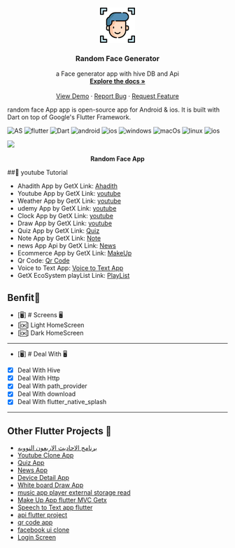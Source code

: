 
<br />
<div align="center">
  <a href="https://github.com/itsherifAhmed">
    <img src="assets/images/face.png" alt="Logo" width="80" height="80">
  </a>

<h3 align="center">Random Face Generator</h3>

  <p align="center">
    a Face generator app with hive DB and Api 
    <br />
    <a href="https://github.com/itsherifAhmed/face-generator"><strong>Explore the docs »</strong></a>
    <br />
    <br />
    <a href="https://github.com/itsherifAhmed/face-generator">View Demo</a>
    ·
    <a href="https://github.com/itsherifAhmed/face-generator">Report Bug</a>
    ·
    <a href="https://github.com/itsherifAhmed/face-generator">Request Feature</a>
  </p>
</div>




random face App app is open-source  app for Android & ios. It is built with Dart on top of Google's Flutter Framework.

![AS](https://user-images.githubusercontent.com/25181517/192108895-20dc3343-43e3-4a54-a90e-13a4abbc57b9.png)
![flutter](https://img.shields.io/badge/Flutter-Framework-green?logo=flutter)
![Dart](https://img.shields.io/badge/Dart-Language-blue?logo=dart)
![android](https://user-images.githubusercontent.com/25181517/117269608-b7dcfb80-ae58-11eb-8e66-6cc8753553f0.png)
![ios](https://user-images.githubusercontent.com/25181517/121406611-a8246b80-c95e-11eb-9b11-b771486377f6.png)
![windows](https://user-images.githubusercontent.com/25181517/186884150-05e9ff6d-340e-4802-9533-2c3f02363ee3.png)
![macOs](	https://user-images.githubusercontent.com/25181517/186884152-ae609cca-8cf1-4175-8d60-1ce1fa078ca2.png)
![linux](https://user-images.githubusercontent.com/25181517/186884153-99edc188-e4aa-4c84-91b0-e2df260ebc33.png)
![ios]()



<p><img src="snapshot/assets/images/face.png" /></p>
<p align="center"><b>Random Face App </b></p>

##:rocket: youtube Tutorial

- Ahadith App by GetX Link: [Ahadith](https://www.youtube.com/watch?v=bHVremPtgNo&t=3668s&ab_channel=SecitDevelopers)
- Youtube App by GetX Link: [youtube](https://www.youtube.com/watch?v=WlEgZKKd_xY&list=PLI36SLicSOmLSQCD1Ccw7gazmeBlcAsAj&index=14)
- Weather App by GetX Link: [youtube](https://www.youtube.com/watch?v=Oo_Wq9YKEc0&list=PLI36SLicSOmLSQCD1Ccw7gazmeBlcAsAj&index=13&ab_channel=SecitDevelopers)
- udemy App by GetX Link: [youtube](https://www.youtube.com/watch?v=nZZ9PsL4z3Q&list=PLI36SLicSOmLSQCD1Ccw7gazmeBlcAsAj&index=12)
- Clock App by GetX Link: [youtube](https://www.youtube.com/watch?v=zfaVN0oZokk&list=PLI36SLicSOmLSQCD1Ccw7gazmeBlcAsAj&index=11)
- Draw App by GetX Link: [youtube](https://www.youtube.com/watch?v=bPLI_o86o1s&list=PLI36SLicSOmLSQCD1Ccw7gazmeBlcAsAj&index=4&ab_channel=SecitDevelopers)
- Quiz App by GetX Link: [Quiz](https://www.youtube.com/watch?v=CasRDoWlPcY&t=899s&ab_channel=SecitDevelopers)
- Note App by GetX Link: [Note](https://www.youtube.com/watch?v=ZrDK3fG4PO0&t=198s&ab_channel=SecitDevelopers)
- news App Api by GetX Link: [News](https://www.youtube.com/watch?v=MFjoIT3RJSc&list=PLI36SLicSOmKQMPwPauvWDARjzrlQyLIo&index=21&ab_channel=SecitDevelopers)
- Ecommerce App by GetX Link: [MakeUp](https://www.youtube.com/watch?v=-bwiujixOpU&list=PLI36SLicSOmKQMPwPauvWDARjzrlQyLIo&index=3&ab_channel=SecitDevelopers)
- Qr Code: [Qr Code](https://www.youtube.com/watch?v=-QCrf5EytSc&list=PLI36SLicSOmLSQCD1Ccw7gazmeBlcAsAj&ab_channel=SecitDevelopers)
- Voice to Text App: [Voice to Text App](https://www.youtube.com/watch?v=dpdnvSI0Dn8&list=PLI36SLicSOmLSQCD1Ccw7gazmeBlcAsAj&index=2&ab_channel=SecitDevelopers)
- GetX EcoSystem playList Link: [PlayList](https://www.youtube.com/watch?v=8Jy4dtQOZMQ&list=PLI36SLicSOmKQMPwPauvWDARjzrlQyLIo&index=1)




## Benfit👻
- [🖥] # Screens 🖥
- [🆗] Light HomeScreen
- [🆗] Dark HomeScreen
--------------------------------
- [🖥] # Deal With 🖥
- [x] Deal With Hive
- [x] Deal With Http
- [x] Deal With path_provider
- [x] Deal With download
- [x] Deal With flutter_native_splash

------------------------------


## Other Flutter Projects 🔐
- [برنامج الاحاديث الاربعون النوويه](https://github.com/itsherifAhmed/alnawawiforty)
- [Youtube Clone App](https://github.com/itsherifAhmed/youtube-clone-app-Getx-youtube-Data-api-V3)
- [Quiz App](https://github.com/itsherifAhmed/Quiz-app)
- [News App](https://github.com/itsherifAhmed/NewsApp)
- [Device Detail App](https://github.com/itsherifAhmed/device-detail-app)
- [White board Draw App](https://github.com/itsherifAhmed/draw-app)
- [music app player external storage read](https://github.com/itsherifAhmed/Music-Player-Read-external-Storage-Flutter-app)
- [Make Up App flutter MVC Getx](https://github.com/itsherifAhmed/MakeUp-App)
- [Speech to Text app flutter](https://github.com/itsherifAhmed/Speech-to-text-app)
- [api flutter project](https://github.com/itsherifAhmed/apiFlutter-Project)
- [qr code app](https://github.com/itsherifAhmed/qr-barcode)
- [facebook ui clone](https://github.com/itsherifAhmed/facebook-ui-clone)
- [Login Screen](https://github.com/itsherifAhmed/login-screen)

